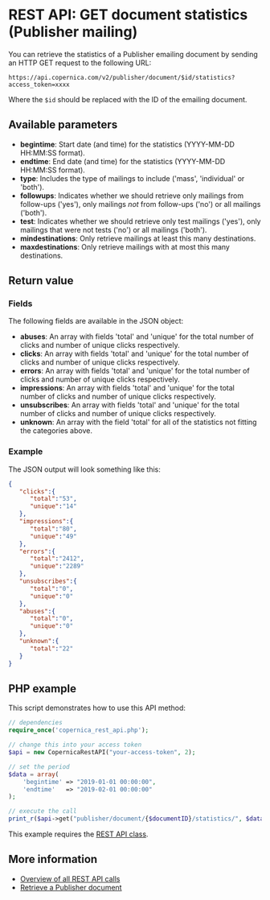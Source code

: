 # REST API: GET document statistics (Publisher mailing)

You can retrieve the statistics of a Publisher emailing document by sending 
an HTTP GET request to the following URL:

`https://api.copernica.com/v2/publisher/document/$id/statistics?access_token=xxxx`

Where the `$id` should be replaced with the ID of the emailing document.

## Available parameters

* **begintime**: Start date (and time) for the statistics (YYYY-MM-DD HH:MM:SS format).
* **endtime**: End date (and time) for the statistics (YYYY-MM-DD HH:MM:SS format).
* **type**: Includes the type of mailings to include ('mass', 'individual' or 'both').
* **followups**: Indicates whether we should retrieve only mailings from follow-ups ('yes'), only 
mailings *not* from follow-ups ('no') or all mailings ('both').
* **test**: Indicates whether we should retrieve only test mailings ('yes'), only mailings that were 
not tests ('no') or all mailings ('both').
* **mindestinations**: Only retrieve mailings at least this many destinations.
* **maxdestinations**: Only retrieve mailings with at most this many destinations.

## Return value

### Fields

The following fields are available in the JSON object:

* **abuses**: An array with fields 'total' and 'unique' for the total 
number of clicks and number of unique clicks respectively.
* **clicks**: An array with fields 'total' and 'unique' for the total 
number of clicks and number of unique clicks respectively.
* **errors**: An array with fields 'total' and 'unique' for the total 
number of clicks and number of unique clicks respectively.
* **impressions**: An array with fields 'total' and 'unique' for the total 
number of clicks and number of unique clicks respectively.
* **unsubscribes**: An array with fields 'total' and 'unique' for the total 
number of clicks and number of unique clicks respectively.
* **unknown**: An array with the field 'total' for all of the statistics not fitting the categories above.

### Example

The JSON output will look something like this:

```json
{  
   "clicks":{  
      "total":"53",
      "unique":"14"
   },
   "impressions":{  
      "total":"80",
      "unique":"49"
   },
   "errors":{  
      "total":"2412",
      "unique":"2289"
   },
   "unsubscribes":{  
      "total":"0",
      "unique":"0"
   },
   "abuses":{  
      "total":"0",
      "unique":"0"
   },
   "unknown":{  
      "total":"22"
   }
}
```

## PHP example

This script demonstrates how to use this API method:

```php
// dependencies
require_once('copernica_rest_api.php');

// change this into your access token
$api = new CopernicaRestAPI("your-access-token", 2);

// set the period
$data = array(
    'begintime' => "2019-01-01 00:00:00", 
    'endtime'   => "2019-02-01 00:00:00"
);

// execute the call
print_r($api->get("publisher/document/{$documentID}/statistics/", $data));
```

This example requires the [REST API class](./rest-php).

## More information 

* [Overview of all REST API calls](./rest-api)
* [Retrieve a Publisher document](./rest-get-publisher-document)


